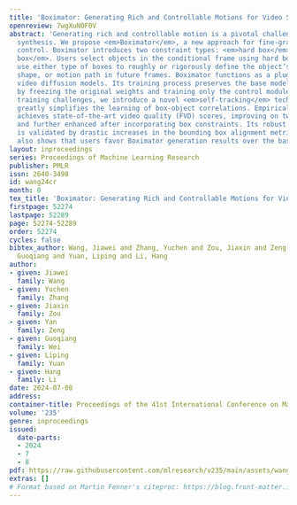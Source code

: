 ```yaml
---
title: 'Boximator: Generating Rich and Controllable Motions for Video Synthesis'
openreview: 7wgXuNOF0V
abstract: 'Generating rich and controllable motion is a pivotal challenge in video
  synthesis. We propose <em>Boximator</em>, a new approach for fine-grained motion
  control. Boximator introduces two constraint types: <em>hard box</em> and <em>soft
  box</em>. Users select objects in the conditional frame using hard boxes and then
  use either type of boxes to roughly or rigorously define the object’s position,
  shape, or motion path in future frames. Boximator functions as a plug-in for existing
  video diffusion models. Its training process preserves the base model’s knowledge
  by freezing the original weights and training only the control module. To address
  training challenges, we introduce a novel <em>self-tracking</em> technique that
  greatly simplifies the learning of box-object correlations. Empirically, Boximator
  achieves state-of-the-art video quality (FVD) scores, improving on two base models,
  and further enhanced after incorporating box constraints. Its robust motion controllability
  is validated by drastic increases in the bounding box alignment metric. Human evaluation
  also shows that users favor Boximator generation results over the base model.'
layout: inproceedings
series: Proceedings of Machine Learning Research
publisher: PMLR
issn: 2640-3498
id: wang24cr
month: 0
tex_title: 'Boximator: Generating Rich and Controllable Motions for Video Synthesis'
firstpage: 52274
lastpage: 52289
page: 52274-52289
order: 52274
cycles: false
bibtex_author: Wang, Jiawei and Zhang, Yuchen and Zou, Jiaxin and Zeng, Yan and Wei,
  Guoqiang and Yuan, Liping and Li, Hang
author:
- given: Jiawei
  family: Wang
- given: Yuchen
  family: Zhang
- given: Jiaxin
  family: Zou
- given: Yan
  family: Zeng
- given: Guoqiang
  family: Wei
- given: Liping
  family: Yuan
- given: Hang
  family: Li
date: 2024-07-08
address:
container-title: Proceedings of the 41st International Conference on Machine Learning
volume: '235'
genre: inproceedings
issued:
  date-parts:
  - 2024
  - 7
  - 8
pdf: https://raw.githubusercontent.com/mlresearch/v235/main/assets/wang24cr/wang24cr.pdf
extras: []
# Format based on Martin Fenner's citeproc: https://blog.front-matter.io/posts/citeproc-yaml-for-bibliographies/
---
```

